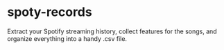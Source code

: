 # spoty-records
Extract your Spotify streaming history, collect features for the songs, and organize everything into a handy .csv file.

